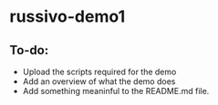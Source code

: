 # russivo-demo1

## To-do:
- Upload the scripts required for the demo
- Add an overview of what the demo does
- Add something meaninful to the README.md file.
